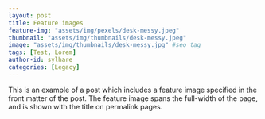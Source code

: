 ```yaml
---
layout: post
title: Feature images
feature-img: "assets/img/pexels/desk-messy.jpeg"
thumbnail: "assets/img/thumbnails/desk-messy.jpeg"
image: "assets/img/thumbnails/desk-messy.jpg" #seo tag
tags: [Test, Lorem]
author-id: sylhare
categories: [Legacy]
---
```


This is an example of a post which includes a feature image specified in the front matter of the post. The feature image spans the full-width of the page, and is shown with the title on permalink pages.
